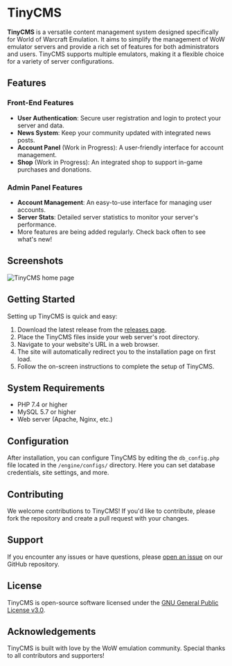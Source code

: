 # TinyCMS

**TinyCMS** is a versatile content management system designed specifically for World of Warcraft Emulation. It aims to simplify the management of WoW emulator servers and provide a rich set of features for both administrators and users. TinyCMS supports multiple emulators, making it a flexible choice for a variety of server configurations.

## Features

### Front-End Features

- **User Authentication**: Secure user registration and login to protect your server and data.
- **News System**: Keep your community updated with integrated news posts.
- **Account Panel** (Work in Progress): A user-friendly interface for account management.
- **Shop** (Work in Progress): An integrated shop to support in-game purchases and donations.

### Admin Panel Features

- **Account Management**: An easy-to-use interface for managing user accounts.
- **Server Stats**: Detailed server statistics to monitor your server's performance.
- More features are being added regularly. Check back often to see what's new!

## Screenshots

![TinyCMS home page](https://i.imgur.com/DjEFs2o.png)

## Getting Started

Setting up TinyCMS is quick and easy:

1. Download the latest release from the [releases page](https://github.com/PrivateDonut/TinyCMS/releases).
2. Place the TinyCMS files inside your web server's root directory.
3. Navigate to your website's URL in a web browser.
4. The site will automatically redirect you to the installation page on first load.
5. Follow the on-screen instructions to complete the setup of TinyCMS.

## System Requirements

- PHP 7.4 or higher
- MySQL 5.7 or higher
- Web server (Apache, Nginx, etc.)

## Configuration

After installation, you can configure TinyCMS by editing the `db_config.php` file located in the `/engine/configs/` directory. Here you can set database credentials, site settings, and more.

## Contributing

We welcome contributions to TinyCMS! If you'd like to contribute, please fork the repository and create a pull request with your changes.

## Support

If you encounter any issues or have questions, please [open an issue](https://github.com/PrivateDonut/TinyCMS/issues) on our GitHub repository.

## License

TinyCMS is open-source software licensed under the [GNU General Public License v3.0](https://github.com/PrivateDonut/TinyCMS/blob/main/LICENSE).

## Acknowledgements

TinyCMS is built with love by the WoW emulation community. Special thanks to all contributors and supporters!